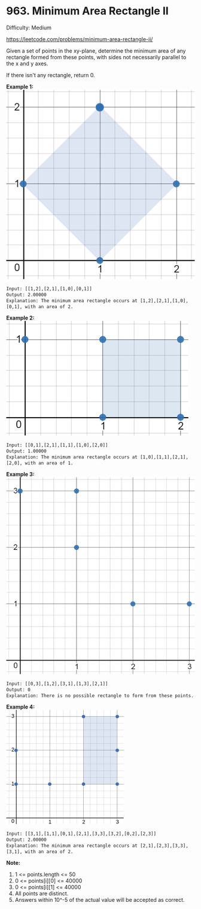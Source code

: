 # 963. Minimum Area Rectangle II

Difficulty: Medium

https://leetcode.com/problems/minimum-area-rectangle-ii/

Given a set of points in the xy-plane, determine the minimum area of any rectangle formed from these points, with sides not necessarily parallel to the x and y axes.

If there isn't any rectangle, return 0.

**Example 1:**  
![ex1](1.png)
```
Input: [[1,2],[2,1],[1,0],[0,1]]
Output: 2.00000
Explanation: The minimum area rectangle occurs at [1,2],[2,1],[1,0],[0,1], with an area of 2.
```

**Example 2:**  
![ex2](2.png)
```
Input: [[0,1],[2,1],[1,1],[1,0],[2,0]]
Output: 1.00000
Explanation: The minimum area rectangle occurs at [1,0],[1,1],[2,1],[2,0], with an area of 1.
```

**Example 3:**  
![ex3](3.png)
```
Input: [[0,3],[1,2],[3,1],[1,3],[2,1]]
Output: 0
Explanation: There is no possible rectangle to form from these points.
```

**Example 4:**  
![ex4](4.png)
```
Input: [[3,1],[1,1],[0,1],[2,1],[3,3],[3,2],[0,2],[2,3]]
Output: 2.00000
Explanation: The minimum area rectangle occurs at [2,1],[2,3],[3,3],[3,1], with an area of 2.
```

**Note:**

1. 1 <= points.length <= 50
2. 0 <= points[i][0] <= 40000
3. 0 <= points[i][1] <= 40000
4. All points are distinct.
5. Answers within 10^-5 of the actual value will be accepted as correct.
